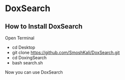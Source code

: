 # DoxSearch


## How to Install DoxSearch

Open Terminal

- cd Desktop
- git clone https://github.com/SmoshKali/DoxSearch.git
- cd DoxingSearch
- bash search.sh

Now you can use DoxSearch
